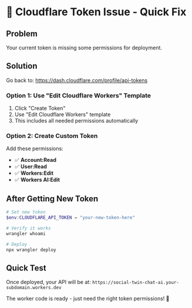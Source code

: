 # 🔧 Cloudflare Token Issue - Quick Fix

## Problem
Your current token is missing some permissions for deployment.

## Solution
Go back to: https://dash.cloudflare.com/profile/api-tokens

### Option 1: Use "Edit Cloudflare Workers" Template
1. Click "Create Token"
2. Use "Edit Cloudflare Workers" template
3. This includes all needed permissions automatically

### Option 2: Create Custom Token
Add these permissions:
- ✅ **Account:Read**
- ✅ **User:Read** 
- ✅ **Workers:Edit**
- ✅ **Workers AI:Edit**

## After Getting New Token
```powershell
# Set new token
$env:CLOUDFLARE_API_TOKEN = "your-new-token-here"

# Verify it works
wrangler whoami

# Deploy
npx wrangler deploy
```

## Quick Test
Once deployed, your API will be at:
`https://social-twin-chat-ai.your-subdomain.workers.dev`

The worker code is ready - just need the right token permissions! 🚀
